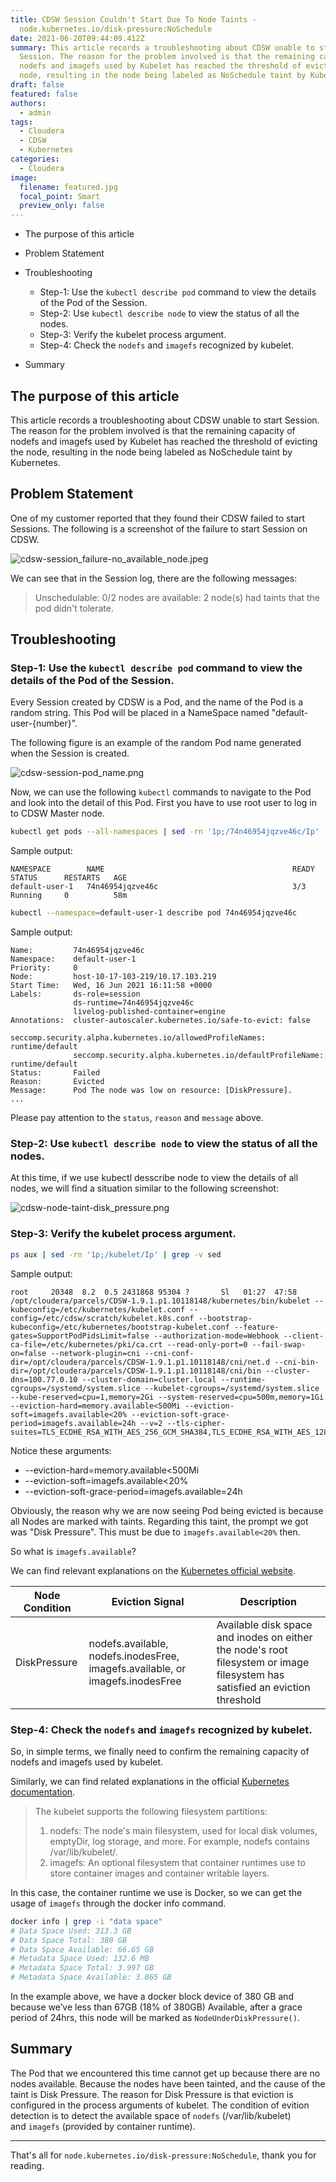 ```yaml
---
title: CDSW Session Couldn't Start Due To Node Taints -
  node.kubernetes.io/disk-pressure:NoSchedule
date: 2021-06-20T09:44:09.412Z
summary: This article records a troubleshooting about CDSW unable to start
  Session. The reason for the problem involved is that the remaining capacity of
  nodefs and imagefs used by Kubelet has reached the threshold of evicting the
  node, resulting in the node being labeled as NoSchedule taint by Kubernetes.
draft: false
featured: false
authors:
  - admin
tags:
  - Cloudera
  - CDSW
  - Kubernetes
categories:
  - Cloudera
image:
  filename: featured.jpg
  focal_point: Smart
  preview_only: false
---
```

<!--StartFragment-->

* The purpose of this article
* Problem Statement
* Troubleshooting

  * Step-1: Use the `kubectl describe pod` command to view the details of the Pod of the Session.
  * Step-2: Use `kubectl describe node` to view the status of all the nodes.
  * Step-3: Verify the kubelet process argument.
  * Step-4: Check the `nodefs` and `imagefs` recognized by kubelet.
* Summary

<!--EndFragment-->

<!--StartFragment-->

## The purpose of this article

This article records a troubleshooting about CDSW unable to start Session. The reason for the problem involved is that the remaining capacity of nodefs and imagefs used by Kubelet has reached the threshold of evicting the node, resulting in the node being labeled as NoSchedule taint by Kubernetes.

<!--EndFragment-->

<!--StartFragment-->

## Problem Statement

One of my customer reported that they found their CDSW failed to start Sessions. The following is a screenshot of the failure to start Session on CDSW.

![cdsw-session_failure-no_available_node.jpeg](cdsw-session_failure-no_available_node.jpeg)

We can see that in the Session log, there are the following messages:

> Unschedulable: 0/2 nodes are available: 2 node(s) had taints that the pod didn't tolerate.

<!--EndFragment-->

<!--StartFragment-->

## Troubleshooting

### [](#step-1-use-the-kubectl-describe-pod-command-to-view-the-details-of-the-pod-of-the-session)Step-1: Use the `kubectl describe pod` command to view the details of the Pod of the Session.

Every Session created by CDSW is a Pod, and the name of the Pod is a random string. This Pod will be placed in a NameSpace named "default-user-{number}".

The following figure is an example of the random Pod name generated when the Session is created.

![cdsw-session-pod_name.png](cdsw-session-pod_name.png)

Now, we can use the following `kubectl` commands to navigate to the Pod and look into the detail of this Pod. First you have to use root user to log in to CDSW Master node.

```bash
kubectl get pods --all-namespaces | sed -rn '1p;/74n46954jqzve46c/Ip'
```

Sample output:

```plaintext
NAMESPACE        NAME                                          READY   STATUS      RESTARTS   AGE
default-user-1   74n46954jqzve46c                              3/3     Running     0          58m
```

```bash
kubectl --namespace=default-user-1 describe pod 74n46954jqzve46c
```

Sample output:

```plaintext
Name:         74n46954jqzve46c
Namespace:    default-user-1
Priority:     0
Node:         host-10-17-103-219/10.17.103.219
Start Time:   Wed, 16 Jun 2021 16:11:58 +0000
Labels:       ds-role=session
              ds-runtime=74n46954jqzve46c
              livelog-published-container=engine
Annotations:  cluster-autoscaler.kubernetes.io/safe-to-evict: false
              seccomp.security.alpha.kubernetes.io/allowedProfileNames: runtime/default
              seccomp.security.alpha.kubernetes.io/defaultProfileName: runtime/default
Status:       Failed
Reason:       Evicted
Message:      Pod The node was low on resource: [DiskPressure].
...
```

Please pay attention to the `status`, `reason` and `message` above.

<!--EndFragment--><!--StartFragment-->

### Step-2: Use `kubectl describe node` to view the status of all the nodes.

At this time, if we use kubectl desscribe node to view the details of all nodes, we will find a situation similar to the following screenshot:

![cdsw-node-taint-disk_pressure.png](cdsw-node-taint-disk-pressure.jpg)

### [](#step-3-verify-the-kubelet-process-argument)Step-3: Verify the kubelet process argument.

```bash
ps aux | sed -rn '1p;/kubelet/Ip' | grep -v sed
```

Sample output:

```plaintext
root     20348  8.2  0.5 2431868 95304 ?       Sl   01:27  47:58 /opt/cloudera/parcels/CDSW-1.9.1.p1.10118148/kubernetes/bin/kubelet --kubeconfig=/etc/kubernetes/kubelet.conf --config=/etc/cdsw/scratch/kubelet.k8s.conf --bootstrap-kubeconfig=/etc/kubernetes/bootstrap-kubelet.conf --feature-gates=SupportPodPidsLimit=false --authorization-mode=Webhook --client-ca-file=/etc/kubernetes/pki/ca.crt --read-only-port=0 --fail-swap-on=false --network-plugin=cni --cni-conf-dir=/opt/cloudera/parcels/CDSW-1.9.1.p1.10118148/cni/net.d --cni-bin-dir=/opt/cloudera/parcels/CDSW-1.9.1.p1.10118148/cni/bin --cluster-dns=100.77.0.10 --cluster-domain=cluster.local --runtime-cgroups=/systemd/system.slice --kubelet-cgroups=/systemd/system.slice --kube-reserved=cpu=1,memory=2Gi --system-reserved=cpu=500m,memory=1Gi --eviction-hard=memory.available<500Mi --eviction-soft=imagefs.available<20% --eviction-soft-grace-period=imagefs.available=24h --v=2 --tls-cipher-suites=TLS_ECDHE_RSA_WITH_AES_256_GCM_SHA384,TLS_ECDHE_RSA_WITH_AES_128_GCM_SHA256
```

Notice these arguments:

* \--eviction-hard=memory.available<500Mi
* \--eviction-soft=imagefs.available<20%
* \--eviction-soft-grace-period=imagefs.available=24h

Obviously, the reason why we are now seeing Pod being evicted is because all Nodes are marked with taints. Regarding this taint, the prompt we got was "Disk Pressure". This must be due to `imagefs.available<20%` then.

So what is `imagefs.available`?

We can find relevant explanations on the [Kubernetes official website](https://kubernetes.io/docs/concepts/scheduling-eviction/node-pressure-eviction/#node-conditions).

| Node Condition | Eviction Signal                                                               | Description                                                                                                                  |
| -------------- | ----------------------------------------------------------------------------- | ---------------------------------------------------------------------------------------------------------------------------- |
| DiskPressure   | nodefs.available, nodefs.inodesFree, imagefs.available, or imagefs.inodesFree | Available disk space and inodes on either the node's root filesystem or image filesystem has satisfied an eviction threshold |

### [](#step-4-check-the-nodefs-and-imagefs-recognized-by-kubelet)Step-4: Check the `nodefs` and `imagefs` recognized by kubelet.

So, in simple terms, we finally need to confirm the remaining capacity of nodefs and imagefs used by kubelet.

Similarly, we can find related explanations in the official [Kubernetes documentation](https://kubernetes.io/docs/concepts/scheduling-eviction/node-pressure-eviction/#eviction-signals).

> The kubelet supports the following filesystem partitions:
>
> 1. nodefs: The node's main filesystem, used for local disk volumes, emptyDir, log storage, and more. For example, nodefs contains /var/lib/kubelet/.
> 2. imagefs: An optional filesystem that container runtimes use to store container images and container writable layers.

In this case, the container runtime we use is Docker, so we can get the usage of `imagefs` through the docker info command.

```bash
docker info | grep -i "data space"
# Data Space Used: 313.3 GB
# Data Space Total: 380 GB
# Data Space Available: 66.65 GB
# Metadata Space Used: 132.6 MB
# Metadata Space Total: 3.997 GB
# Metadata Space Available: 3.865 GB
```

In the example above, we have a docker block device of 380 GB and because we’ve less than 67GB (18% of 380GB) Available, after a grace period of 24hrs, this node will be marked as `NodeUnderDiskPressure()`.

## [](#summary)Summary

The Pod that we encountered this time cannot get up because there are no nodes available. Because the nodes have been tainted, and the cause of the taint is Disk Pressure. The reason for Disk Pressure is that eviction is configured in the process arguments of kubelet. The condition of evition detection is to detect the available space of `nodefs` (/var/lib/kubelet) and `imagefs` (provided by container runtime).

- - -

That's all for `node.kubernetes.io/disk-pressure:NoSchedule`, thank you for reading.

<!--EndFragment-->